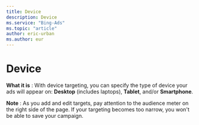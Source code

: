 ```yaml
---
title: Device
description: Device
ms.service: "Bing-Ads"
ms.topic: "article"
author: eric-urban
ms.author: eur
---
```


# Device

**What it is** : With device targeting, you can specify the type of device your ads will appear on: **Desktop** (includes laptops), **Tablet**, and/or **Smartphone**.

**Note** : As you add and edit targets, pay attention to the audience meter on the right side of the page. If your targeting becomes too narrow, you won't be able to save your campaign.


